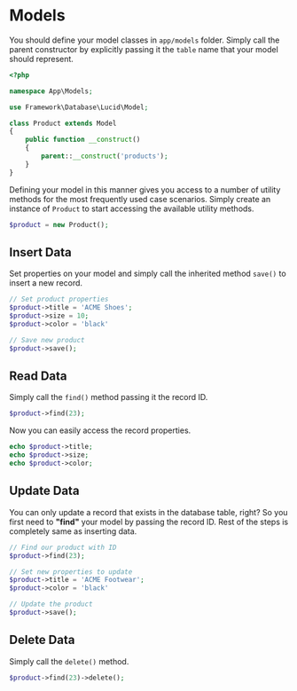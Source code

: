 # Models

You should define your model classes in <code>app/models</code> folder.
Simply call the parent constructor by explicitly passing it the <code>table</code>
name that your model should represent.

```php
<?php

namespace App\Models;

use Framework\Database\Lucid\Model;

class Product extends Model
{
    public function __construct()
    {
        parent::__construct('products');
    }
}
```

Defining your model in this manner gives you access to a number of utility
methods for the most frequently used case scenarios. Simply create an instance of 
<code>Product</code> to start accessing the available utility methods.

```php
$product = new Product();
```

## Insert Data

Set properties on your model and simply call the inherited method <code>save()</code> 
to insert a new record.

```php
// Set product properties
$product->title = 'ACME Shoes';
$product->size = 10;
$product->color = 'black'

// Save new product
$product->save();
```

## Read Data

Simply call the <code>find()</code> method passing it the record ID.

```php
$product->find(23);
```

Now you can easily access the record properties.

```php
echo $product->title;
echo $product->size;
echo $product->color;
```

## Update Data

You can only update a record that exists in the database table, right? So you first need
to <b>"find"</b> your model by passing the record ID. Rest of the steps is completely
same as inserting data.

```php
// Find our product with ID
$product->find(23);

// Set new properties to update
$product->title = 'ACME Footwear';
$product->color = 'black'

// Update the product
$product->save();
```

## Delete Data

Simply call the <code>delete()</code> method.

```php
$product->find(23)->delete();
```
